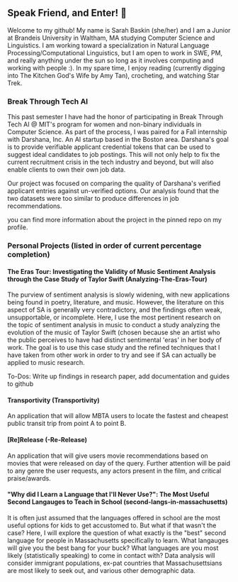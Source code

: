 ## Speak Friend, and Enter! 🖖

Welcome to my github! My name is Sarah Baskin (she/her) and I am a Junior at Brandeis University in Waltham, MA studying Computer Science and Linguistics. I am working toward a specialization in Natural Language Processing/Computational Linguistics, but I am open to work in SWE, PM, and really anything under the sun so long as it involves computing and working with people :). In my spare time, I enjoy reading (currently digging into The Kitchen God's Wife by Amy Tan), crocheting, and watching Star Trek.

### Break Through Tech AI

This past semester I have had the honor of participating in Break Through Tech AI @ MIT's program for women and non-binary individuals in Computer Science. As part of the process, I was paired for a Fall internship with Darshana, Inc. An AI startup based in the Boston area. Darshana's goal is to provide verifiable applicant credential tokens that can be used to suggest ideal candidates to job postings. This will not only help to fix the current recruitment crisis in the tech industry and beyond, but will also enable clients to own their own job data.

Our project was focused on comparing the quality of Darshana's verified applicant entries against un-verified options. Our analysis found that the two datasets were too similar to produce differences in job recommendations.

you can find more information about the project in the pinned repo on my profile.

### Personal Projects (listed in order of current percentage completion)

#### The Eras Tour: Investigating the Validity of Music Sentiment Analysis through the Case Study of Taylor Swift (Analyzing-The-Eras-Tour)
The purview of sentiment analysis is slowly widening, with new applications being found in poetry, literature, and music. However, the literature on this aspect of SA is generally very contradictory, and the findings often weak, unsupportable, or incomplete. Here, I use the most pertinent research on the topic of sentiment analysis in music to conduct a study analyzing the evolution of the music of Taylor Swift (chosen because she an artist who the public perceives to have had distinct sentimental 'eras' in her body of work. The goal is to use this case study and the refined techniques that I have taken from other work in order to try and see if SA can actually be applied to music research.

To-Dos: Write up findings in research paper, add documentation and guides to github

#### Transportivity (Transportivity)
An application that will allow MBTA users to locate the fastest and cheapest public transit trip from point A to point B.

#### [Re]Release (-Re-Release)
An application that will give users movie recommendations based on movies that were released on day of the query. Further attention will be paid to any genre the user requests, any actors present in the film, and critical praise/awards.

#### "Why did I Learn a Language that I'll Never Use?": The Most Useful Second Langauges to Teach in School (second-langs-in-massachusetts)
It is often just assumed that the languages offered in school are the most useful options for kids to get accustomed to. But what if that wasn't the case? Here, I will explore the question of what exactly is the "best" second language for people in Massachusetts specifically to learn. What langauges will give you the best bang for your buck? What languages are you most likely (statistically speaking) to come in contact with? Data analysis will consider immigrant populations, ex-pat countries that Massachusettsians are most likely to seek out, and various other demographic data.
